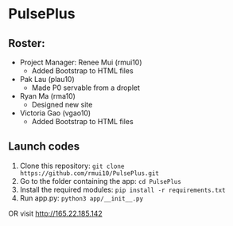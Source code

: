 # PulsePlus

## Roster:
* Project Manager: Renee Mui (rmui10)
  - Added Bootstrap to HTML files
* Pak Lau (plau10)
  - Made P0 servable from a droplet
* Ryan Ma (rma10)
  - Designed new site
* Victoria Gao (vgao10)
  - Added Bootstrap to HTML files

## Launch codes
1. Clone this repository:
`git clone https://github.com/rmui10/PulsePlus.git`
2. Go to the folder containing the app:
`cd PulsePlus`
3. Install the required modules:
`pip install -r requirements.txt`
4. Run app.py:
`python3 app/__init__.py`

OR visit http://165.22.185.142
